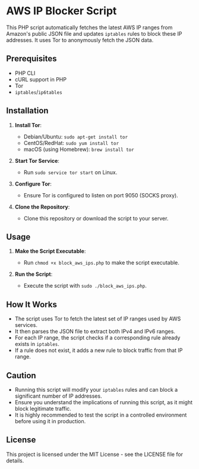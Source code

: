 # AWS IP Blocker Script

This PHP script automatically fetches the latest AWS IP ranges from Amazon's public JSON file and updates `iptables` rules to block these IP addresses. It uses Tor to anonymously fetch the JSON data.

## Prerequisites

- PHP CLI
- cURL support in PHP
- Tor
- `iptables`/`ip6tables`

## Installation

1. **Install Tor**:
   - Debian/Ubuntu: `sudo apt-get install tor`
   - CentOS/RedHat: `sudo yum install tor`
   - macOS (using Homebrew): `brew install tor`

2. **Start Tor Service**:
   - Run `sudo service tor start` on Linux.

3. **Configure Tor**:
   - Ensure Tor is configured to listen on port 9050 (SOCKS proxy).

4. **Clone the Repository**:
   - Clone this repository or download the script to your server.

## Usage

1. **Make the Script Executable**:
   - Run `chmod +x block_aws_ips.php` to make the script executable.

2. **Run the Script**:
   - Execute the script with `sudo ./block_aws_ips.php`.

## How It Works

- The script uses Tor to fetch the latest set of IP ranges used by AWS services.
- It then parses the JSON file to extract both IPv4 and IPv6 ranges.
- For each IP range, the script checks if a corresponding rule already exists in `iptables`.
- If a rule does not exist, it adds a new rule to block traffic from that IP range.

## Caution

- Running this script will modify your `iptables` rules and can block a significant number of IP addresses.
- Ensure you understand the implications of running this script, as it might block legitimate traffic.
- It is highly recommended to test the script in a controlled environment before using it in production.

## License

This project is licensed under the MIT License - see the LICENSE file for details.
